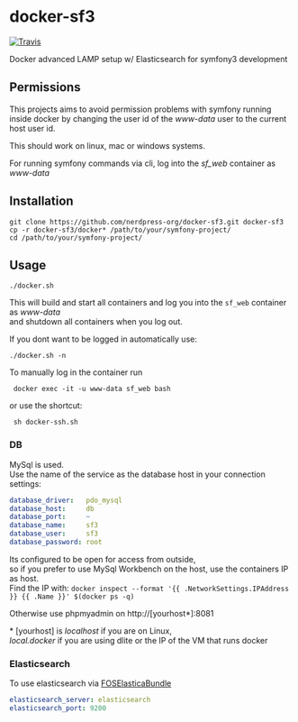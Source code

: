 # docker-sf3

[![Travis](https://img.shields.io/travis/nerdpress-org/docker-sf3.svg?style=flat-square)](https://travis-ci.org/nerdpress-org/docker-sf3)

Docker advanced LAMP setup w/ Elasticsearch for symfony3 development 

## Permissions

This projects aims to avoid permission problems with symfony running inside docker
by changing the user id of the _www-data_ user to the current host user id.

This should work on linux, mac or windows systems.

For running symfony commands via cli, log into the _sf_web_ container as _www-data_

## Installation

    git clone https://github.com/nerdpress-org/docker-sf3.git docker-sf3
    cp -r docker-sf3/docker* /path/to/your/symfony-project/
    cd /path/to/your/symfony-project/

## Usage

    ./docker.sh
    
This will build and start all containers and log you into the `sf_web` container as _www-data_    
and shutdown all containers when you log out.
    
If you dont want to be logged in automatically use:  

    ./docker.sh -n
    
 To manually log in the container run
 
     docker exec -it -u www-data sf_web bash
     
 or use the shortcut:
 
     sh docker-ssh.sh 
     
 

### DB

MySql is used.  
Use the name of the service as the database host in your connection settings:

```yml
database_driver:   pdo_mysql
database_host:     db 
database_port:     ~
database_name:     sf3
database_user:     sf3
database_password: root
```



Its configured to be open for access from outside,  
so if you prefer to use MySql Workbench on the host, use the containers IP as host.  
Find the IP with: `docker inspect --format '{{ .NetworkSettings.IPAddress }} {{ .Name }}' $(docker ps -q)`

Otherwise use phpmyadmin on http://[yourhost*]:8081

\* [yourhost] is *localhost* if you are on Linux,  
*local.docker* if you are using dlite or the IP of the VM that runs docker

### Elasticsearch

To use elasticsearch via [FOSElasticaBundle](https://github.com/FriendsOfSymfony/FOSElasticaBundle)

```yml
elasticsearch_server: elasticsearch
elasticsearch_port: 9200
```
